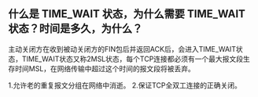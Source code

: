 ## 什么是 TIME_WAIT 状态，为什么需要 TIME_WAIT 状态？时间是多久，为什么？

主动关闭方在收到被动关闭方的FIN包后并返回ACK后，会进入TIME_WAIT状态，TIME_WAIT状态又称2MSL状态，每个TCP连接都必须有一个最大报文段生存时间MSL，在网络传输中超过这个时间的报文段将被丢弃。

1.允许老的重复报文分组在网络中消逝。
2.保证TCP全双工连接的正确关闭。
